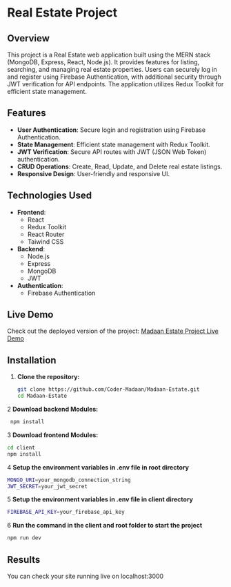 # Real Estate Project

## Overview
This project is a Real Estate web application built using the MERN stack (MongoDB, Express, React, Node.js).
It provides features for listing, searching, and managing real estate properties. Users can securely log in and register
using Firebase Authentication, with additional security through JWT verification for API endpoints. The application utilizes Redux Toolkit for efficient state management.

## Features
- **User Authentication**: Secure login and registration using Firebase Authentication.
- **State Management**: Efficient state management with Redux Toolkit.
- **JWT Verification**: Secure API routes with JWT (JSON Web Token) authentication.
- **CRUD Operations**: Create, Read, Update, and Delete real estate listings.
- **Responsive Design**: User-friendly and responsive UI.

## Technologies Used
- **Frontend**:
  - React
  - Redux Toolkit
  - React Router
  - Taiwind CSS
- **Backend**:
  - Node.js
  - Express
  - MongoDB
  - JWT
- **Authentication**:
  - Firebase Authentication


## Live Demo
Check out the deployed version of the project: [Madaan Estate Project Live Demo](https://madaan-estate.onrender.com/)
## Installation

1. **Clone the repository:**
   ```bash
   git clone https://github.com/Coder-Madaan/Madaan-Estate.git
   cd Madaan-Estate
   ```
 2 **Download backend Modules:**
  ```bash
   npm install
```
3 **Download frontend Modules:**
```bash
cd client
npm install
```
4 **Setup the environment variables in .env file in root directory**
  ```bash
MONGO_URI=your_mongodb_connection_string
JWT_SECRET=your_jwt_secret
```

5  **Setup the environment variables in .env file in client directory**
  ```bash
FIREBASE_API_KEY=your_firebase_api_key
  ```
6  **Run the command in the client and root folder to start the project**
 ```bash
npm run dev
 ```

## Results
You can check your site running live on localhost:3000





